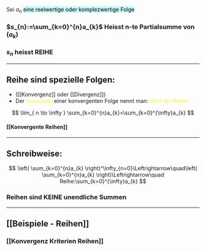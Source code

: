 Sei $a_{n}$ <mark style="background: #ABF7F7A6;">eine reelwertige oder komplezwertige Folge</mark>

### $s_{n}:=\sum_{k=0}^{n}a_{k}$ Heisst n-te Partialsumme von $(a_{k})$
### $s_{n}$ heisst REIHE

---

## Reihe sind spezielle Folgen:
- ([[Konvergenz]] oder [[Divergenz]])
- Der <span style="color:#ffff00">Grenzwert</span> einer konvergenten Folge nennt man: <span style="color:#ffff00">Wert der Reihe</span>

$$
\lim_{ n \to \infty } \sum_{k=0}^{n}a_{k}=\sum_{k=0}^{\infty}a_{k}
$$
#### [[Konvergente Reihen]]


---
## Schreibweise:
$$
\left( \sum_{k=0}^{n}a_{k} \right)^\infty_{n=0}\Leftrightarrow\quad\left( \sum_{k=0}^{n}a_{k} \right)\Leftrightarrow\quad Reihe:\sum_{k=0}^{\infty}a_{k}
$$
### Reihen sind KEINE unendliche Summen 

---

## [[Beispiele - Reihen]]

### [[Konvergenz Kriterien Reihen]]
